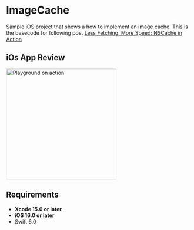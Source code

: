 # ImageCache
Sample iOS project that shows a how to implement an image cache. This is the basecode for following post [Less Fetching, More Speed: NSCache in Action](https://javios.eu/swift/less-fetching-more-speed/)



## iOs App Review
<img src="media/review.gif" alt="Playground on action" width="300">

## Requirements

- **Xcode 15.0 or later**
- **iOS 16.0 or later**
- Swift 6.0
